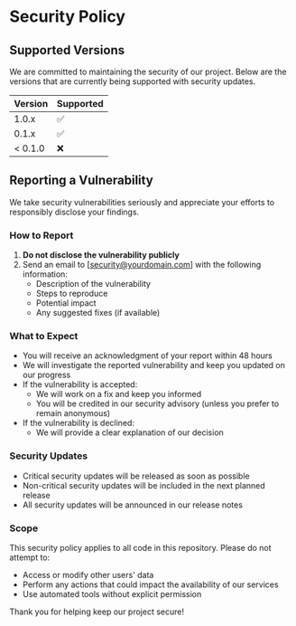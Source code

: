 # Security Policy

## Supported Versions

We are committed to maintaining the security of our project. Below are the versions that are currently being supported with security updates.

| Version | Supported          |
| ------- | ------------------ |
| 1.0.x   | :white_check_mark: |
| 0.1.x   | :white_check_mark: |
| < 0.1.0 | :x:                |

## Reporting a Vulnerability

We take security vulnerabilities seriously and appreciate your efforts to responsibly disclose your findings.

### How to Report

1. **Do not disclose the vulnerability publicly**
2. Send an email to [security@yourdomain.com] with the following information:
   - Description of the vulnerability
   - Steps to reproduce
   - Potential impact
   - Any suggested fixes (if available)

### What to Expect

- You will receive an acknowledgment of your report within 48 hours
- We will investigate the reported vulnerability and keep you updated on our progress
- If the vulnerability is accepted:
  - We will work on a fix and keep you informed
  - You will be credited in our security advisory (unless you prefer to remain anonymous)
- If the vulnerability is declined:
  - We will provide a clear explanation of our decision

### Security Updates

- Critical security updates will be released as soon as possible
- Non-critical security updates will be included in the next planned release
- All security updates will be announced in our release notes

### Scope

This security policy applies to all code in this repository. Please do not attempt to:

- Access or modify other users' data
- Perform any actions that could impact the availability of our services
- Use automated tools without explicit permission

Thank you for helping keep our project secure!
